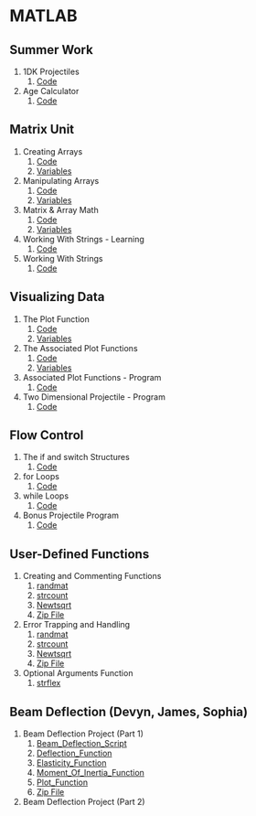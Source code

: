 # MATLAB
## Summer Work
1. 1DK Projectiles
    1. [Code](https://github.com/jhaberland/EA3/blob/master/Summer_Work/Projectile_1D.m)
2. Age Calculator
    1. [Code](https://github.com/jhaberland/EA3/blob/master/Summer_Work/Age_Calculator.m)

## Matrix Unit
1. Creating Arrays
    1. [Code](https://github.com/jhaberland/EA3/blob/master/Matrix_Unit/Creating_Arrays.m)
    2. [Variables](https://github.com/jhaberland/EA3/blob/master/Matrix_Unit/Creating_Arrays.mat)
2. Manipulating Arrays
    1. [Code](https://github.com/jhaberland/EA3/blob/master/Matrix_Unit/Manipulating_Arrays.m)
    2. [Variables](https://github.com/jhaberland/EA3/blob/master/Matrix_Unit/Manipulating_Arrays.mat)
3. Matrix & Array Math
    1. [Code](https://github.com/jhaberland/EA3/blob/master/Matrix_Unit/Matrix_and_Array_Math.m)
    2. [Variables](https://github.com/jhaberland/EA3/blob/master/Matrix_Unit/Matrix_and_Array_Math.mat)
4. Working With Strings - Learning
    1. [Code](https://github.com/jhaberland/EA3/blob/master/Matrix_Unit/Working_with_Strings_Learning.m)
5. Working With Strings
    1. [Code](https://github.com/jhaberland/EA3/blob/master/Matrix_Unit/Working_with_Strings.m)

## Visualizing Data
1. The Plot Function
    1. [Code](https://github.com/jhaberland/EA3/blob/master/Visualizing_Data/The_Plot_Function.mlx)
    2. [Variables](https://github.com/jhaberland/EA3/blob/master/Visualizing_Data/The_Plot_Function.mat)
2. The Associated Plot Functions
    1. [Code](https://github.com/jhaberland/EA3/blob/master/Visualizing_Data/Associated_Plot_Functions.mlx)
    2. [Variables](https://github.com/jhaberland/EA3/blob/master/Visualizing_Data/Associated_Plot_Functions.mat)
3. Associated Plot Functions - Program
    1. [Code](https://github.com/jhaberland/EA3/blob/master/Visualizing_Data/Associated_Plot_Functions_Program.m)
4. Two Dimensional Projectile - Program
    1. [Code](https://github.com/jhaberland/Engineering-Academy-3/blob/master/Visualizing_Data/Two_Dimensional_Projectile.m)

## Flow Control
1. The if and switch Structures
    1. [Code](https://github.com/jhaberland/Engineering-Academy-3/blob/master/Flow_Control/The_If_And_Switch_Structures.m)
2. for Loops
    1. [Code](https://github.com/jhaberland/Engineering-Academy-3/blob/master/Flow_Control/for_loops.m)
3. while Loops
    1. [Code](https://github.com/jhaberland/Engineering-Academy-3/blob/master/Flow_Control/while_loops.m)
4. Bonus Projectile Program
    1. [Code](https://github.com/jhaberland/Engineering-Academy-3/blob/master/Flow_Control/Bonus_Projectile.m)

## User-Defined Functions
1. Creating and Commenting Functions
    1. [randmat](https://github.com/jhaberland/Engineering-Academy-3/blob/master/User-Defined_Functions/Creating%20and%20Commenting%20Functions/Haberland_randmat.m)
    2. [strcount](https://github.com/jhaberland/Engineering-Academy-3/blob/master/User-Defined_Functions/Creating%20and%20Commenting%20Functions/Haberland_strcount.m)
    3. [Newtsqrt](https://github.com/jhaberland/Engineering-Academy-3/blob/master/User-Defined_Functions/Creating%20and%20Commenting%20Functions/Haberland_Newtsqrt.m)
    4. [Zip File](https://github.com/jhaberland/Engineering-Academy-3/blob/master/User-Defined_Functions/Creating%20and%20Commenting%20Functions/Creating%20and%20Commenting%20Functions.zip)
2. Error Trapping and Handling
    1. [randmat](https://github.com/jhaberland/Engineering-Academy-3/blob/master/User-Defined_Functions/Error%20Trapping%20and%20Handling/Haberland_randmat.m)
    2. [strcount](https://github.com/jhaberland/Engineering-Academy-3/blob/master/User-Defined_Functions/Error%20Trapping%20and%20Handling/Haberland_strcount.m)
    3. [Newtsqrt](https://github.com/jhaberland/Engineering-Academy-3/blob/master/User-Defined_Functions/Error%20Trapping%20and%20Handling/Haberland_Newtsqrt.m)
    4. [Zip File](https://github.com/jhaberland/Engineering-Academy-3/blob/master/User-Defined_Functions/Error%20Trapping%20and%20Handling/Error%20Trapping%20and%20Handling.zip)
3. Optional Arguments Function
    1. [strflex](https://github.com/jhaberland/Engineering-Academy-3/blob/master/User-Defined_Functions/Haberland_strflex.m)

## Beam Deflection (Devyn, James, Sophia)
1. Beam Deflection Project (Part 1)
    1. [Beam_Deflection_Script](https://github.com/jhaberland/Engineering-Academy-3/blob/master/Beam%20Deflection/Part%201/Beam_Deflection_Script.m)
    2. [Deflection_Function](https://github.com/jhaberland/Engineering-Academy-3/blob/master/Beam%20Deflection/Part%201/Deflection_Function.m)
    3. [Elasticity_Function](https://github.com/jhaberland/Engineering-Academy-3/blob/master/Beam%20Deflection/Part%201/Elasticity_Function.m)
    4. [Moment_Of_Inertia_Function](https://github.com/jhaberland/Engineering-Academy-3/blob/master/Beam%20Deflection/Part%201/Moment_Of_Inertia_Function.m)
    5. [Plot_Function](https://github.com/jhaberland/Engineering-Academy-3/blob/master/Beam%20Deflection/Part%201/Plot_Function.m)
    6. [Zip File](https://github.com/jhaberland/Engineering-Academy-3/blob/master/Beam%20Deflection/Part%201/Beam_Deflection_Project_Part_1.zip)
2. Beam Deflection Project (Part 2)
